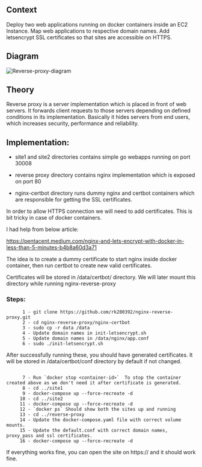 ## Context

Deploy two web applications running on docker containers inside an EC2 Instance. Map web applications to respective domain names. Add letsencrypt SSL certificates so that sites are accessible on HTTPS.

## Diagram

![Reverse-proxy-diagram](https://user-images.githubusercontent.com/43488291/189527405-d892f904-32b4-4be8-8432-846bcb5058ff.png)

## Theory

Reverse proxy is a server implementation which is placed in front of web servers. It forwards client requests to those servers depending on defined conditions in its implementation. Basically it hides servers from end users, which increases security, performance and reliability.

## Implementation:

   - site1 and site2 directories contains simple go webapps running on port 30008

   - reverse proxy directory contains nginx implementation which is exposed on port 80

   - nginx-certbot directory runs dummy nginx and certbot containers which are responsible for getting the SSL certificates.

In order to allow HTTPS connection we will need to add certificates. This is bit tricky in case of docker containers.

I had help from below article:

https://pentacent.medium.com/nginx-and-lets-encrypt-with-docker-in-less-than-5-minutes-b4b8a60d3a71

The idea is to create a dummy certificate to start nginx inside docker container, then run certbot to create new valid certificates.

Certificates will be stored in /data/certbot/ directory. We will later mount this directory while running nginx-reverse-proxy

###   Steps:

```shell
      1 - git clone https://github.com/rk280392/nginx-reverse-proxy.git
      2 - cd nginx-reverse-proxy/nginx-certbot
      3 - sudo cp -r data /data
      4 - Update domain names in init-letsencrypt.sh
      5 - Update domain names in /data/nginx/app.conf
      6 - sudo ./init-letsencrypt.sh
```

After successfully running these, you should have generated certificates. It will be stored in /data/certbot/conf directory by default if not changed.

```shell

      7 - Run `docker stop <container-id>`  To stop the container created above as we don't need it after certificate is generated. 
      8 - cd ../site1
      9 - docker-compose up --force-recreate -d
     10 - cd ../site2
     11 - docker-compose up --force-recreate -d
     12 - `docker ps` Should show both the sites up and running
     13 - cd ../reverse-proxy
     14 - Update the docker-compose.yaml file with correct volume mounts.
     15 - Update the default.conf with correct domain names, proxy_pass and ssl certificates.
     16 - docker-compose up --force-recreate -d
```

If everything works fine, you can open the site on https://<domain-name> and it should work fine.
